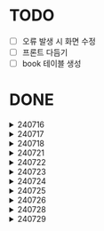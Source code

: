 # TODO

- [ ] 오류 발생 시 화면 수정
- [ ] 프론트 다듬기
- [ ] book 테이블 생성

# DONE

<details>
<summary>240716</summary>

- [X] postgresql 연결
- [X] 회원가입
- [X] 로그인
- [X] 책 후기 모델 작성
</details>

<details>
<summary>240717</summary>

- [X] 후기 모델에 작성시간, 수정시간 추가
- [X] 후기 CRUD
- [X] 내비게이션바 추가
</details>

<details>
<summary>240718</summary>

- [X] 로그아웃
- [X] 메인 페이지
- [X] 후기 프론트
- [X] 댓글 모델 작성
- [X] 댓글 CRUD
</details>

<details>
<summary>240721</summary>

- [X] 테스트 추가
- [X] deprecation warning 해결
- [X] 댓글 프론트
- [X] 댓글 기능 오류 수정
</details>

<details>
<summary>240722</summary>

- [X] 후기 추천, 비추천
- [X] 댓글 추천, 비추천
- [X] timezone 문제 해결
- [X] 테스트 추가
</details>

<details>
<summary>240723</summary>

- [X] 추천, 비추천을 눌렀을 때 발생하던 오류 해결
- [X] 추천, 비추천 프론트
- [X] 회원 팔로우
</details>

<details>
<summary>240724</summary>

- [X] 회원 팔로우 프론트
- [X] 회원정보 필드 추가: 생일, 자기소개, 가입일, 최종 접속시간
- [X] 회원정보 수정
- [X] 테스트 추가
</details>

<details>
<summary>240725</summary>

- [X] 후기, 댓글 페이지네이션 적용
</details>

<details>
<summary>240726</summary>

- [X] 메시지 열거형
</details>

<details>
<summary>240728</summary>

- [X] Cascade 설정
- [X] 계정 삭제 기능 추가
- [X] 테스트 작성
- [X] 후기 상세 페이지 오류 수정
- [X] 메인 페이지에 로딩 스피너 추가
</details>

<details>
<summary>240729</summary>

- [X] passlib 패키지 제거
- [X] 더미 데이터 생성 스크립트 수정
</details>